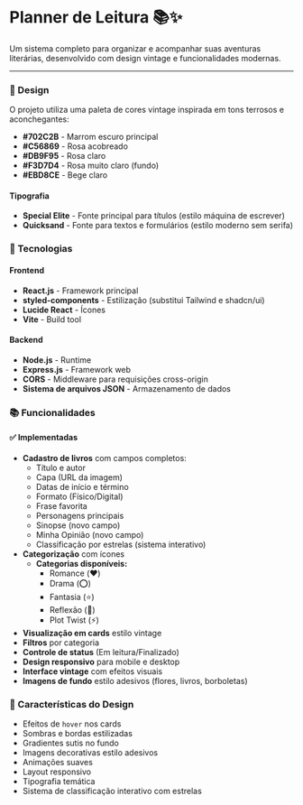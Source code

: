 # Planner de Leitura 📚✨

Um sistema completo para organizar e acompanhar suas aventuras literárias, desenvolvido com design vintage e funcionalidades modernas.

---

### 🎨 Design

O projeto utiliza uma paleta de cores vintage inspirada em tons terrosos e aconchegantes:

-   **#702C2B** - Marrom escuro principal
-   **#C56869** - Rosa acobreado
-   **#DB9F95** - Rosa claro
-   **#F3D7D4** - Rosa muito claro (fundo)
-   **#EBD8CE** - Bege claro

#### Tipografia

-   **Special Elite** - Fonte principal para títulos (estilo máquina de escrever)
-   **Quicksand** - Fonte para textos e formulários (estilo moderno sem serifa)

### 🚀 Tecnologias

#### Frontend
-   **React.js** - Framework principal
-   **styled-components** - Estilização (substitui Tailwind e shadcn/ui)
-   **Lucide React** - Ícones
-   **Vite** - Build tool

#### Backend
-   **Node.js** - Runtime
-   **Express.js** - Framework web
-   **CORS** - Middleware para requisições cross-origin
-   **Sistema de arquivos JSON** - Armazenamento de dados

### 📚 Funcionalidades

#### ✅ Implementadas

-   **Cadastro de livros** com campos completos:
    -   Título e autor
    -   Capa (URL da imagem)
    -   Datas de início e término
    -   Formato (Físico/Digital)
    -   Frase favorita
    -   Personagens principais
    -   Sinopse (novo campo)
    -   Minha Opinião (novo campo)
    -   Classificação por estrelas (sistema interativo)
-   **Categorização** com ícones
    -   **Categorias disponíveis:**
        -   Romance (❤️)
        -   Drama (⭕)
        -   Fantasia (⭐)
        -   Reflexão (🔺)
        -   Plot Twist (⚡)
-   **Visualização em cards** estilo vintage
-   **Filtros** por categoria
-   **Controle de status** (Em leitura/Finalizado)
-   **Design responsivo** para mobile e desktop
-   **Interface vintage** com efeitos visuais
-   **Imagens de fundo** estilo adesivos (flores, livros, borboletas)

### 🎯 Características do Design

-   Efeitos de `hover` nos cards
-   Sombras e bordas estilizadas
-   Gradientes sutis no fundo
-   Imagens decorativas estilo adesivos
-   Animações suaves
-   Layout responsivo
-   Tipografia temática
-   Sistema de classificação interativo com estrelas





